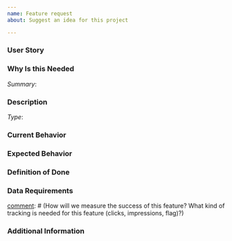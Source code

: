 ```yaml
---
name: Feature request
about: Suggest an idea for this project

---
```


<!--
Hello Gitcoiner!

Please use the template below for feature requests for Gitcoin.
If it is general support you need, reach out to us at
gitcoin.co/slack

-->

### User Story

[comment]: # (As a <user type>, I want to <task> so that <goal>.)

### Why Is this Needed

[comment]: # (Describe the problem and why this task is needed. Provide description of the current state, what you would like to happen, and what actually happen)
*Summary*:

### Description

[comment]: # (Feature or Bug? i.e Type: Bug)
*Type*:

### Current Behavior
[comment]: # (Describe what actually happened.)

### Expected Behavior
[comment]: # (Describe what you expected to happen.)

### Definition of Done
[comment]: # (Any other information that would be useful, bullets are helpful.)

### Data Requirements
[comment]: # (How will we measure the success of this feature? What kind of tracking is needed for this feature (clicks, impressions, flag)?)

### Additional Information
[comment]: # (Any other information that would be useful, content, screenshots, etc.)
